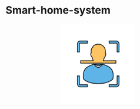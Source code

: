 # Smart-home-system
<p align="center"><img src="https://github.com/KerolosMelad/Smart-home-system/blob/main/logo.png" width="200" height="220"></p>
